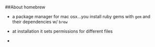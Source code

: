 ##About homebrew

- a package manager for mac osx...you install ruby gems with `gem` and their dependencies w/ `brew`

- at installation it sets permissions for different files

-